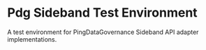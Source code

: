 # Pdg Sideband Test Environment

A test environment for PingDataGovernance Sideband API adapter implementations.
